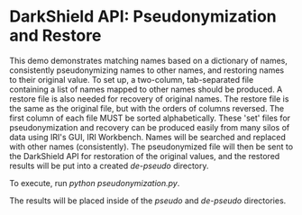 # DarkShield API: Pseudonymization and Restore
This demo demonstrates matching names based on a dictionary of names, consistently pseudonymizing names to other names, and restoring names to their original value.
To set up, a two-column, tab-separated file containing a list of names mapped to other names should be produced. A restore file is also needed for recovery of original names.
The restore file is the same as the original file, but with the orders of columns reversed. The first column of each file MUST be sorted alphabetically.
These 'set' files for pseudonymization and recovery can be produced easily from many silos of data using IRI's GUI, IRI Workbench.
Names will be searched and replaced with other names (consistently).
The pseudonymized file will then be sent to the DarkShield API for restoration of the original values, and the restored results will be put into a created *de-pseudo* directory.

To execute, run *python pseudonymization.py*.

The results will be placed inside of the *pseudo* and *de-pseudo* directories.
